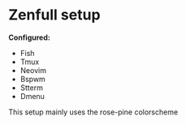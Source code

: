 # Zenfull setup
**Configured:**
* Fish
* Tmux
* Neovim
* Bspwm
* Stterm
* Dmenu

This setup mainly uses the rose-pine colorscheme
